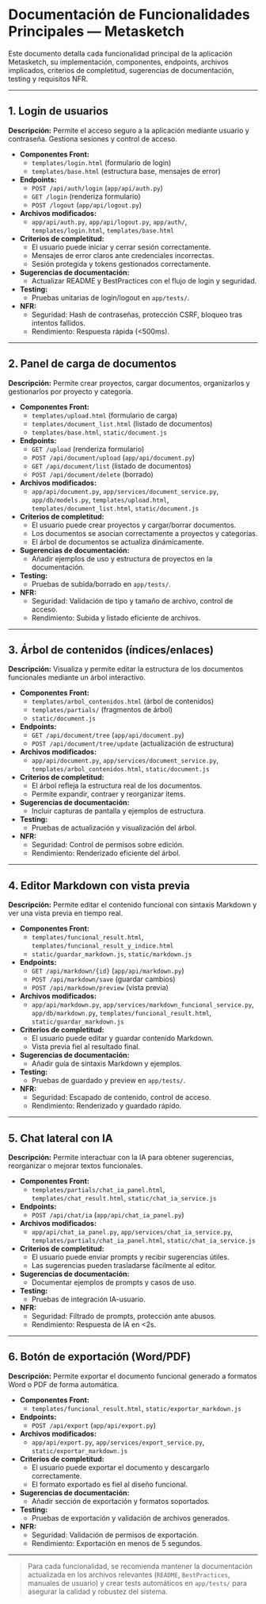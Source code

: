 # Documentación de Funcionalidades Principales — Metasketch

Este documento detalla cada funcionalidad principal de la aplicación Metasketch, su implementación, componentes, endpoints, archivos implicados, criterios de completitud, sugerencias de documentación, testing y requisitos NFR.

---

## 1. Login de usuarios

**Descripción:** Permite el acceso seguro a la aplicación mediante usuario y contraseña. Gestiona sesiones y control de acceso.

- **Componentes Front:**
  - `templates/login.html` (formulario de login)
  - `templates/base.html` (estructura base, mensajes de error)
- **Endpoints:**
  - `POST /api/auth/login` (`app/api/auth.py`)
  - `GET /login` (renderiza formulario)
  - `POST /logout` (`app/api/logout.py`)
- **Archivos modificados:**
  - `app/api/auth.py`, `app/api/logout.py`, `app/auth/`, `templates/login.html`, `templates/base.html`
- **Criterios de completitud:**
  - El usuario puede iniciar y cerrar sesión correctamente.
  - Mensajes de error claros ante credenciales incorrectas.
  - Sesión protegida y tokens gestionados correctamente.
- **Sugerencias de documentación:**
  - Actualizar README y BestPractices con el flujo de login y seguridad.
- **Testing:**
  - Pruebas unitarias de login/logout en `app/tests/`.
- **NFR:**
  - Seguridad: Hash de contraseñas, protección CSRF, bloqueo tras intentos fallidos.
  - Rendimiento: Respuesta rápida (<500ms).

---

## 2. Panel de carga de documentos

**Descripción:** Permite crear proyectos, cargar documentos, organizarlos y gestionarlos por proyecto y categoría.

- **Componentes Front:**
  - `templates/upload.html` (formulario de carga)
  - `templates/document_list.html` (listado de documentos)
  - `templates/base.html`, `static/document.js`
- **Endpoints:**
  - `GET /upload` (renderiza formulario)
  - `POST /api/document/upload` (`app/api/document.py`)
  - `GET /api/document/list` (listado de documentos)
  - `POST /api/document/delete` (borrado)
- **Archivos modificados:**
  - `app/api/document.py`, `app/services/document_service.py`, `app/db/models.py`, `templates/upload.html`, `templates/document_list.html`, `static/document.js`
- **Criterios de completitud:**
  - El usuario puede crear proyectos y cargar/borrar documentos.
  - Los documentos se asocian correctamente a proyectos y categorías.
  - El árbol de documentos se actualiza dinámicamente.
- **Sugerencias de documentación:**
  - Añadir ejemplos de uso y estructura de proyectos en la documentación.
- **Testing:**
  - Pruebas de subida/borrado en `app/tests/`.
- **NFR:**
  - Seguridad: Validación de tipo y tamaño de archivo, control de acceso.
  - Rendimiento: Subida y listado eficiente de archivos.

---

## 3. Árbol de contenidos (índices/enlaces)

**Descripción:** Visualiza y permite editar la estructura de los documentos funcionales mediante un árbol interactivo.

- **Componentes Front:**
  - `templates/arbol_contenidos.html` (árbol de contenidos)
  - `templates/partials/` (fragmentos de árbol)
  - `static/document.js`
- **Endpoints:**
  - `GET /api/document/tree` (`app/api/document.py`)
  - `POST /api/document/tree/update` (actualización de estructura)
- **Archivos modificados:**
  - `app/api/document.py`, `app/services/document_service.py`, `templates/arbol_contenidos.html`, `static/document.js`
- **Criterios de completitud:**
  - El árbol refleja la estructura real de los documentos.
  - Permite expandir, contraer y reorganizar ítems.
- **Sugerencias de documentación:**
  - Incluir capturas de pantalla y ejemplos de estructura.
- **Testing:**
  - Pruebas de actualización y visualización del árbol.
- **NFR:**
  - Seguridad: Control de permisos sobre edición.
  - Rendimiento: Renderizado eficiente del árbol.

---

## 4. Editor Markdown con vista previa

**Descripción:** Permite editar el contenido funcional con sintaxis Markdown y ver una vista previa en tiempo real.

- **Componentes Front:**
  - `templates/funcional_result.html`, `templates/funcional_result_y_indice.html`
  - `static/guardar_markdown.js`, `static/markdown.js`
- **Endpoints:**
  - `GET /api/markdown/{id}` (`app/api/markdown.py`)
  - `POST /api/markdown/save` (guardar cambios)
  - `POST /api/markdown/preview` (vista previa)
- **Archivos modificados:**
  - `app/api/markdown.py`, `app/services/markdown_funcional_service.py`, `app/db/markdown.py`, `templates/funcional_result.html`, `static/guardar_markdown.js`
- **Criterios de completitud:**
  - El usuario puede editar y guardar contenido Markdown.
  - Vista previa fiel al resultado final.
- **Sugerencias de documentación:**
  - Añadir guía de sintaxis Markdown y ejemplos.
- **Testing:**
  - Pruebas de guardado y preview en `app/tests/`.
- **NFR:**
  - Seguridad: Escapado de contenido, control de acceso.
  - Rendimiento: Renderizado y guardado rápido.

---

## 5. Chat lateral con IA

**Descripción:** Permite interactuar con la IA para obtener sugerencias, reorganizar o mejorar textos funcionales.

- **Componentes Front:**
  - `templates/partials/chat_ia_panel.html`, `templates/chat_result.html`, `static/chat_ia_service.js`
- **Endpoints:**
  - `POST /api/chat/ia` (`app/api/chat_ia_panel.py`)
- **Archivos modificados:**
  - `app/api/chat_ia_panel.py`, `app/services/chat_ia_service.py`, `templates/partials/chat_ia_panel.html`, `static/chat_ia_service.js`
- **Criterios de completitud:**
  - El usuario puede enviar prompts y recibir sugerencias útiles.
  - Las sugerencias pueden trasladarse fácilmente al editor.
- **Sugerencias de documentación:**
  - Documentar ejemplos de prompts y casos de uso.
- **Testing:**
  - Pruebas de integración IA-usuario.
- **NFR:**
  - Seguridad: Filtrado de prompts, protección ante abusos.
  - Rendimiento: Respuesta de IA en <2s.

---

## 6. Botón de exportación (Word/PDF)

**Descripción:** Permite exportar el documento funcional generado a formatos Word o PDF de forma automática.

- **Componentes Front:**
  - `templates/funcional_result.html`, `static/exportar_markdown.js`
- **Endpoints:**
  - `POST /api/export` (`app/api/export.py`)
- **Archivos modificados:**
  - `app/api/export.py`, `app/services/export_service.py`, `static/exportar_markdown.js`
- **Criterios de completitud:**
  - El usuario puede exportar el documento y descargarlo correctamente.
  - El formato exportado es fiel al diseño funcional.
- **Sugerencias de documentación:**
  - Añadir sección de exportación y formatos soportados.
- **Testing:**
  - Pruebas de exportación y validación de archivos generados.
- **NFR:**
  - Seguridad: Validación de permisos de exportación.
  - Rendimiento: Exportación en menos de 5 segundos.

---

> Para cada funcionalidad, se recomienda mantener la documentación actualizada en los archivos relevantes (`README`, `BestPractices`, manuales de usuario) y crear tests automáticos en `app/tests/` para asegurar la calidad y robustez del sistema.
